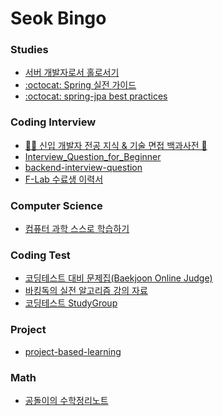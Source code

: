 <h1> Seok Bingo </h1>

<h3> Studies </h3>

 - <a href="https://github.com/Zeniuus/basics-of-server-development">서버 개발자로서 홀로서기</a>
 - <a href="https://github.com/cheese10yun/spring-guide">:octocat: Spring 실전 가이드</a>
 - <a href="https://github.com/cheese10yun/spring-jpa-best-practices">:octocat: spring-jpa best practices</a>

<h3> Coding Interview </h3>

 - <a href="https://github.com/gyoogle/tech-interview-for-developer">👶🏻 신입 개발자 전공 지식 & 기술 면접 백과사전 📖</a>
 - <a href="https://github.com/JaeYeopHan/Interview_Question_for_Beginner">Interview_Question_for_Beginner</a>
 - <a href="https://github.com/ksundong/backend-interview-question">backend-interview-question</a>
 - <a href="https://github.com/f-lab-edu/graduate-resume">F-Lab 수료생 이력서</a>
 

<h3> Computer Science </h3>

 - <a href="https://github.com/minnsane/TeachYourselfCS-KR">컴퓨터 과학 스스로 학습하기</a>

<h3> Coding Test </h3>

 - [코딩테스트 대비 문제집(Baekjoon Online Judge)](https://github.com/tony9402/baekjoon)
 - [바킹독의 실전 알고리즘 강의 자료](https://github.com/encrypted-def/basic-algo-lecture)
 - [코딩테스트 StudyGroup](https://github.com/CodeTest-StudyGroup/Code-Test-Study)

<h3> Project </h3>

 - <a href="https://github.com/practical-tutorials/project-based-learning">project-based-learning</a>

<h3> Math </h3>

 - <a href="https://github.com/angeloyeo/angeloyeo.github.io">공돌이의 수학정리노트</a>
